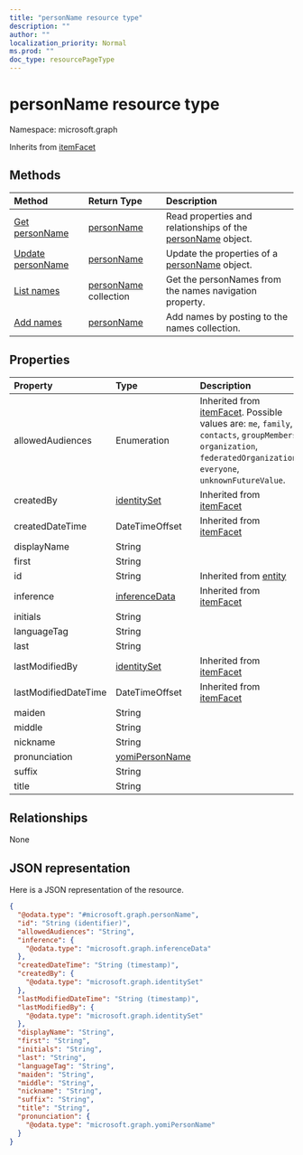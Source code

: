 ```yaml
---
title: "personName resource type"
description: ""
author: ""
localization_priority: Normal
ms.prod: ""
doc_type: resourcePageType
---
```


# personName resource type


Namespace: microsoft.graph




Inherits from [itemFacet](../resources/itemfacet.md)

## Methods
|Method|Return Type|Description|
|:---|:---|:---|
|[Get personName](../api/personname-get.md)|[personName](../resources/personname.md)|Read properties and relationships of the [personName](../resources/personname.md) object.|
|[Update personName](../api/personname-update.md)|[personName](../resources/personname.md)|Update the properties of a [personName](../resources/personname.md) object.|
|[List names](../api/profile-list-names.md)|[personName](../resources/personname.md) collection|Get the personNames from the names navigation property.|
|[Add names](../api/profile-post-names.md)|[personName](../resources/personname.md)|Add names by posting to the names collection.|

## Properties
|Property|Type|Description|
|:---|:---|:---|
|allowedAudiences|Enumeration| Inherited from [itemFacet](../resources/itemfacet.md). Possible values are: `me`, `family`, `contacts`, `groupMembers`, `organization`, `federatedOrganizations`, `everyone`, `unknownFutureValue`.|
|createdBy|[identitySet](../resources/identityset.md)| Inherited from [itemFacet](../resources/itemfacet.md)|
|createdDateTime|DateTimeOffset| Inherited from [itemFacet](../resources/itemfacet.md)|
|displayName|String||
|first|String||
|id|String| Inherited from [entity](../resources/entity.md)|
|inference|[inferenceData](../resources/inferencedata.md)| Inherited from [itemFacet](../resources/itemfacet.md)|
|initials|String||
|languageTag|String||
|last|String||
|lastModifiedBy|[identitySet](../resources/identityset.md)| Inherited from [itemFacet](../resources/itemfacet.md)|
|lastModifiedDateTime|DateTimeOffset| Inherited from [itemFacet](../resources/itemfacet.md)|
|maiden|String||
|middle|String||
|nickname|String||
|pronunciation|[yomiPersonName](../resources/yomipersonname.md)||
|suffix|String||
|title|String||

## Relationships
None

## JSON representation
Here is a JSON representation of the resource.
<!-- {
  "blockType": "resource",
  "keyProperty": "id",
  "@odata.type": "microsoft.graph.personName",
  "baseType": "microsoft.graph.itemFacet",
  "openType": false
}
-->
``` json
{
  "@odata.type": "#microsoft.graph.personName",
  "id": "String (identifier)",
  "allowedAudiences": "String",
  "inference": {
    "@odata.type": "microsoft.graph.inferenceData"
  },
  "createdDateTime": "String (timestamp)",
  "createdBy": {
    "@odata.type": "microsoft.graph.identitySet"
  },
  "lastModifiedDateTime": "String (timestamp)",
  "lastModifiedBy": {
    "@odata.type": "microsoft.graph.identitySet"
  },
  "displayName": "String",
  "first": "String",
  "initials": "String",
  "last": "String",
  "languageTag": "String",
  "maiden": "String",
  "middle": "String",
  "nickname": "String",
  "suffix": "String",
  "title": "String",
  "pronunciation": {
    "@odata.type": "microsoft.graph.yomiPersonName"
  }
}
```


